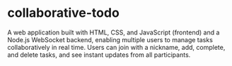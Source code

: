 # collaborative-todo
A web application built with HTML, CSS, and JavaScript (frontend) and a Node.js WebSocket backend, enabling multiple users to manage tasks collaboratively in real time. Users can join with a nickname, add, complete, and delete tasks, and see instant updates from all participants. 
